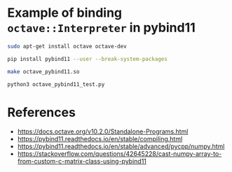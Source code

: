 # Example of binding `octave::Interpreter` in pybind11

```bash
sudo apt-get install octave octave-dev

pip install pybind11 --user --break-system-packages

make octave_pybind11.so

python3 octave_pybind11_test.py
```

# References
- https://docs.octave.org/v10.2.0/Standalone-Programs.html
- https://pybind11.readthedocs.io/en/stable/compiling.html
- https://pybind11.readthedocs.io/en/stable/advanced/pycpp/numpy.html
- https://stackoverflow.com/questions/42645228/cast-numpy-array-to-from-custom-c-matrix-class-using-pybind11
